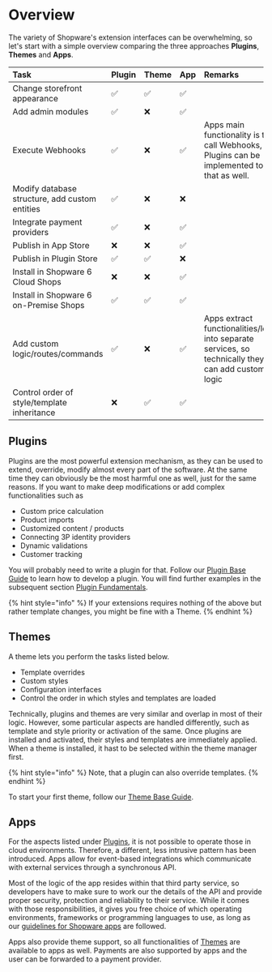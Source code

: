 # Overview

The variety of Shopware's extension interfaces can be overwhelming, so let's start with a simple overview comparing the three approaches **Plugins**, **Themes** and **Apps**.

| Task | Plugin | Theme | App | Remarks |
| :--- | :--- | :--- | :--- | :--- |
| Change storefront appearance | ✅ | ✅ | ✅ |  |
| Add admin modules | ✅ | ❌ | ✅ |  |
| Execute Webhooks | ✅ | ❌ | ✅ | Apps main functionality is to call Webhooks, but Plugins can be implemented to do that as well. |
| Modify database structure, add custom entities | ✅ | ❌ | ❌ |  |
| Integrate payment providers | ✅ | ❌ | ✅ |  |
| Publish in App Store | ❌ | ❌ | ✅ |  |
| Publish in Plugin Store | ✅ | ✅ | ❌ |  |
| Install in Shopware 6 Cloud Shops | ❌ | ❌ | ✅ |  |
| Install in Shopware 6 on-Premise Shops | ✅ | ✅ | ✅ |  |
| Add custom logic/routes/commands | ✅ | ❌ | ✅ | Apps extract functionalities/logic into separate services, so technically they can add custom logic |
| Control order of style/template inheritance | ❌ | ✅ | ✅ |  |

## Plugins

Plugins are the most powerful extension mechanism, as they can be used to extend, override, modify almost every part of the software. At the same time they can obviously be the most harmful one as well, just for the same reasons. If you want to make deep modifications or add complex functionalities such as

* Custom price calculation
* Product imports
* Customized content / products
* Connecting 3P identity providers
* Dynamic validations
* Customer tracking

You will probably need to write a plugin for that. Follow our [Plugin Base Guide](plugins/plugin-base-guide.md) to learn how to develop a plugin. You will find further examples in the subsequent section [Plugin Fundamentals](plugins/plugin-fundamentals/).

{% hint style="info" %}
If your extensions requires nothing of the above but rather template changes, you might be fine with a Theme.
{% endhint %}

## Themes

A theme lets you perform the tasks listed below.

* Template overrides
* Custom styles
* Configuration interfaces
* Control the order in which styles and templates are loaded

Technically, plugins and themes are very similar and overlap in most of their logic. However, some particular aspects are handled differently, such as template and style priority or activation of the same. Once plugins are installed and activated, their styles and templates are immediately applied. When a theme is installed, it hast to be selected within the theme manager first.

{% hint style="info" %}
Note, that a plugin can also override templates.
{% endhint %}

To start your first theme, follow our [Theme Base Guide](themes/theme-base-guide.md).

## Apps

For the aspects listed under [Plugins](overview.md#plugins), it is not possible to operate those in cloud environments. Therefore, a different, less intrusive pattern has been introduced. Apps allow for event-based integrations which communicate with external services through a synchronous API.

Most of the logic of the app resides within that third party service, so developers have to make sure to work our the details of the API and provide proper security, protection and reliability to their service. While it comes with those responsibilities, it gives you free choice of which operating environments, frameworks or programming languages to use, as long as our [guidelines for Shopware apps](apps/app-base-guide.md) are followed.

Apps also provide theme support, so all functionalities of [Themes](overview.md#themes) are available to apps as well. Payments are also supported by apps and the user can be forwarded to a payment provider.

